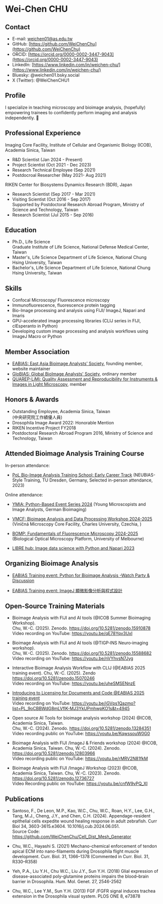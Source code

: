 # Wei-Chen CHU 


## Contact
- E-mail: [weichen01@as.edu.tw](weichen01@as.edu.tw)
- GitHub: [https://github.com/WeiChenChu](https://github.com/WeiChenChu)  
- ORCID: [https://orcid.org/0000-0002-3447-9043](https://orcid.org/0000-0002-3447-9043)
- LinkedIn: [https://www.linkedin.com/in/weichen-chu/](https://www.linkedin.com/in/weichen-chu/)
- Bluesky: @weichen01.bsky.social
- X (Twitter): @WeiChenCHU1

## Profile
I specialize in teaching microscopy and bioimage analysis, (hopefully) empowering trainees to confidently perform imaging and analysis independently. 🙂

## Professional Experience
Imaging Core Facility, Institute of Cellular and Organismic Biology (ICOB), Academia Sinica, Taiwan

- R&D Scientist  (Jan 2024 - Present)  
- Project Scientist (Oct 2021 - Dec 2023)
- Research Technical Employee (Sep 2021)
- Postdocroal Researcher (May 2021- Aug 2021)

RIKEN Center for Biosystems Dynamics Research (BDR), Japan
- Research Scientist (Sep 2017 - Mar 2021)
- Visiting Scientist (Oct 2016 - Sep 2017)  
  Supported by Postdoctoral Research Abroad Program, Ministry of Science and Technology, Taiwan
- Research Scientist (Jul 2015 - Sep 2016)

## Education
- Ph.D., Life Science  
Graduate Institute of Life Science, National Defense Medical Center, Taiwan  
- Master's, Life Science
Department of Life Science, National Chung Hsing University, Taiwan 
- Bachelor's, Life Science
Department of Life Science, National Chung Hsing University, Taiwan


## Skills
- Confocal Microscopy/ Fluorescence microscopy
- Immunofluorescence, fluorescence protein tagging
- Bio-Image processing and analysis using FIJI/ ImageJ, Napari and Imaris
- GPU-accelerated image processing libraries (CLIJ series in FIJI, clEsperanto in Python)
- Developing custom image processing and analysis workflows using ImageJ Macro or Python

## Member Association
- [EABIAS: East Asia Bioimage Analysts’ Society](https://eabias.github.io/), founding member, website maintainer 
- [GloBIAS: Global BioImage Analysts' Society](https://www.globias.org/), ordinary member
- [QUAREP-LiMi: Quality Assessment and Reproducibility for Instruments & Images in Light Microscopy](https://quarep.org/), member

## Honors & Awards
- Outstanding Employee, Academia Sinica, Taiwan  
(中央研究院工作績優人員)  
- Drosophila Image Award 2022: Honorable Mention
- RIKEN Incentive Project FY2018
- Postdoctoral Research Abroad Program 2016, Ministry of Science and Technology, Taiwan

## Attended Bioimage Analysis Training Course

In-person attendance:
- [PoL Bio-Image Analysis Training School: Early Career Track](https://biapol.github.io/PoL-BioImage-Analysis-TS-Early-Career-Track/intro.html) (NEUBIAS-Style Training, TU Dresden, Germany, Selected in-person attendance, 2023)

Online attendance:
- [YMIA: Python-Based Event Series 2024](https://gerbi-gmb.de/teams/ymia/) (Young Microscopists and Image Analysts, German Bioimaging)

- [VMCF: Bioimage Analysis and Data Processing Workshop 2024-2025](https://biapol.github.io/BioImage-Analysis-and-Data-Processing-Workshop-2025/intro.html) (Viničná Microscopy Core Facility, Charles University, Czechia, )

- [BOMP: Fundamentals of Fluorescence Microscopy 2024-2025](https://microscopy.unimelb.edu.au/om/capabilities/workshops-resources) (Biological Optical Microscopy Platform, University of Melbourne) 

- [LIBRE hub: Image data science with Python and Napari 2023](https://librehub.github.io/napari-LatAm-workshop-2023/intro.html#)

## Organizing Bioimage Analysis 
- [EABIAS Training event: 
Python for Bioimage Analysis -Watch Party & Discussion](  
https://docs.google.com/document/d/14mRHf7DGSZsFjaJhhjdbVZDhxe5GPa-8wV1EXQE5PuI/edit?usp=sharing)

- [EABIAS Training event: ImageJ 顯微影像分析與程式設計](
https://github.com/EABIAS/2025-ImageJ-Micro-Image-Analysis-and-Programming_Taipei)

## Open-Source Training Materials
- Bioimage Analysis with FIJI and AI tools (@ICOB Summer Bioimaging Workshop).  
Chu, W.-C. (2025). Zenodo. https://doi.org/10.5281/zenodo.15910878  
Video recording on YouTube: https://youtu.be/qE78Yqv3UxI

- Bioimage Analysis with FIJI and AI tools (@TIGP‐INS Neuro‐imaging workshop).  
Chu, W.-C. (2025). Zenodo. https://doi.org/10.5281/zenodo.15588682  
Video recording on YouTube: https://youtu.be/nVYhvsN7Jyg

- Interactive Bioimage Analysis Workflow with CLIJ (@EABIAS 2025 training event). Chu, W.-C. (2025). Zendo https://doi.org/10.5281/zenodo.15070246   
Video recording on YouTube: https://youtu.be/uheSMSENnzE

- [Introducing to Licensing for Documents and Code @EABIAS 2025 training event](https://github.com/EABIAS/2025-ImageJ-Micro-Image-Analysis-and-Programming_Taipei/blob/main/Lesson_07_Workflow/Lesson_07_Licensing_20250428_v1p1.pdf)  
Video recording on YouTube: https://youtu.be/iGVps1Qazmo?list=PL_9oCBBWdG8mLVflK-MJ3YkUPmhwpKO1s&t=4945

- Open source AI Tools for bioimage analysis workshop (2024) @ICOB, Academia Sinica, Taiwan.  
Chu, W.-C. (2024). Zenodo. https://doi.org/10.5281/zenodo.13284351  
Video recording public on YouTube: https://youtu.be/KqwssouW0G0

- Bioimage Analysis with FIJI /ImageJ & Friends workshop (2024) @ICOB, Academia Sinica, Taiwan. Chu, W.-C. (2024). 
Zenodo. https://doi.org/10.5281/zenodo.12803966  
Video recording public on YouTube: https://youtu.be/rMRV2N81fkM  

- Bioimage Analysis with FIJI /ImageJ Workshop (2023) @ICOB, Academia Sinica, Taiwan.
Chu, W.-C. (2023). Zenodo. https://doi.org/10.5281/zenodo.12736727   
Video Recording public on YouTube: https://youtu.be/cnfW9vPQ_XI


## Publications 

- Santoso, F., De Leon, M.P., Kao, W.C., Chu, W.C., Roan, H.Y., Lee, G.H., Tang, M.J., Cheng, J.Y., and Chen, C.H. (2024). Appendage-resident epithelial cells expedite wound healing response in adult zebrafish. Curr Biol 34, 3603-3615.e3604. 10.1016/j.cub.2024.06.051.  
Source Code: https://github.com/WeiChenChu/Cell_Dist_Mesh_Generator

-  Chu, W.C., Hayashi S. (2021) Mechano-chemical enforcement of tendon apical ECM into nano-filaments during Drosophila flight muscle development. Curr. Biol. 31, 1366–1378 (Commented in Curr. Biol. 31, R330–R358)
- Yeh, P.A., Liu Y.H., Chu W.C., Liu J.Y., Sun Y.H. (2018) Glial expression of disease-associated poly-glutamine proteins impairs the blood–brain barrier in Drosophila. Hum. Mol. Genet. 27, 2546-2562

- Chu, W.C., Lee Y.M., Sun Y.H. (2013) FGF /FGFR signal induces trachea extension in the Drosophila visual system. PLOS ONE 8, e73878



